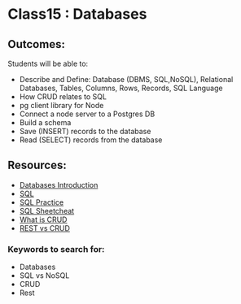 # Class15 : Databases

## Outcomes:
Students will be able to:
- Describe and Define: Database (DBMS, SQL,NoSQL), Relational Databases, Tables, Columns, Rows, Records, SQL Language
- How CRUD relates to SQL
- pg client library for Node
- Connect a node server to a Postgres DB
- Build a schema
- Save (INSERT) records to the database
- Read (SELECT) records from the database

## Resources:
* [Databases Introduction](https://zenkit.com/en/blog/everything-you-need-to-know-about-web-databases/)
* [SQL](https://sqlbolt.com/)
* [SQL Practice](https://www.w3schools.com/sql/trysql.asp?filename=trysql_select_all)
* [SQL Sheetcheat](http://www.cheat-sheets.org/sites/sql.su/)
* [What is CRUD](https://youtu.be/iNkspbIfcic)
* [REST vs CRUD](https://www.logicmonitor.com/blog/rest-vs-crud)

### Keywords to search for:
* Databases
* SQL vs NoSQL
* CRUD
* Rest